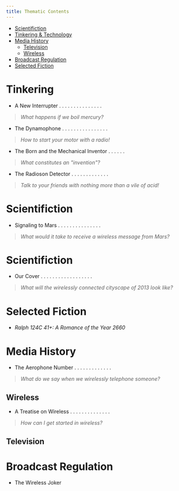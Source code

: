 ```yaml
---
title: Thematic Contents
---
```


<!-- Order the TOC not by strict chronology, but smear it a bit so that the articles are sequenced in the most readable fashion.  The books should be a condensation, a lens on a particular episteme, a moment in history.  What if there's a thematically organized TOC for a book that runs chronologically?  And that's the only TOC?  What would the "user experience" of this book be? -->

<!-- The subject index can give a little one-sentence or phrase blurb on each article, almost reveling in the pulpy, gaudy, attention-grabbing tone -- but one that highlights key questions in media studies.-->

- [Scientifiction](#sf)
- [Tinkering & Technology](#tinkering)
- [Media History](#media)
    - [Television](#television)
    - [Wireless](#wireless)
- [Broadcast Regulation](#regulation)
- [Selected Fiction](#fiction)

<a name="tinkering"></a>Tinkering
==================================

- A New Interrupter . . . . . . . . . . . . . . . 

> *What happens if we boil mercury?*

- The Dynamophone . . . . . . . . . . . . . . . .

> *How to start your motor with a radio!*

- The Born and the Mechanical Inventor . . . . . . 

> *What constitutes an "invention"?*

- The Radioson Detector . . . . . . . . . . . . . 

> *Talk to your friends with nothing more than a vile of acid!*

<a name="sf"></a>Scientifiction
================================

- Signaling to Mars . . . . . . . . . . . . . . . 

> *What would it take to receive a wireless message from Mars?*

Scientifiction
===============

- Our Cover . . . . . . . . . . . . . . . . . . 

> *What will the wirelessly connected cityscape of 2013 look like?*

<a name="fiction"></a>Selected Fiction
=======================================

- *Ralph 124C 41+: A Romance of the Year 2660*

<a name="media"></a>Media History
==================================

- The Aerophone Number . . . . . . . . . . . . . 

> *What do we say when we wirelessly telephone someone?*

<a name="wireless"></a>Wireless
--------------------------------

- A Treatise on Wireless . . . . . . . . . . . . . . 

> *How can I get started in wireless?*

<a name="television"></a>Television
-------------------------------------

<a name="regulation"></a>Broadcast Regulation
==============================================

- The Wireless Joker